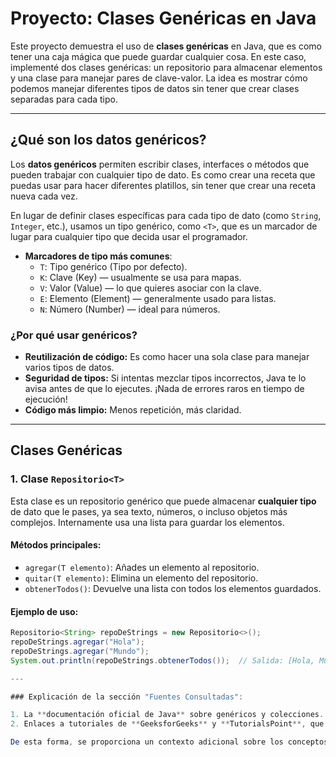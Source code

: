 # Proyecto: Clases Genéricas en Java 

Este proyecto demuestra el uso de **clases genéricas** en Java, que es como tener una caja mágica que puede guardar cualquier cosa. En este caso, implementé dos clases genéricas: un repositorio para almacenar elementos y una clase para manejar pares de clave-valor. La idea es mostrar cómo podemos manejar diferentes tipos de datos sin tener que crear clases separadas para cada tipo. 

---

## ¿Qué son los datos genéricos? 

Los **datos genéricos** permiten escribir clases, interfaces o métodos que pueden trabajar con cualquier tipo de dato. Es como crear una receta que puedas usar para hacer diferentes platillos, sin tener que crear una receta nueva cada vez.

En lugar de definir clases específicas para cada tipo de dato (como `String`, `Integer`, etc.), usamos un tipo genérico, como `<T>`, que es un marcador de lugar para cualquier tipo que decida usar el programador.

- **Marcadores de tipo más comunes**:
  - `T`: Tipo genérico (Tipo por defecto).
  - `K`: Clave (Key) — usualmente se usa para mapas.
  - `V`: Valor (Value) — lo que quieres asociar con la clave.
  - `E`: Elemento (Element) — generalmente usado para listas.
  - `N`: Número (Number) — ideal para números.

### ¿Por qué usar genéricos?
- **Reutilización de código:** Es como hacer una sola clase para manejar varios tipos de datos.
- **Seguridad de tipos:** Si intentas mezclar tipos incorrectos, Java te lo avisa antes de que lo ejecutes. ¡Nada de errores raros en tiempo de ejecución!
- **Código más limpio:** Menos repetición, más claridad.

---

## Clases Genéricas

### 1. Clase `Repositorio<T>`

Esta clase es un repositorio genérico que puede almacenar **cualquier tipo** de dato que le pases, ya sea texto, números, o incluso objetos más complejos. Internamente usa una lista para guardar los elementos.

#### Métodos principales:
- `agregar(T elemento)`: Añades un elemento al repositorio.
- `quitar(T elemento)`: Elimina un elemento del repositorio.
- `obtenerTodos()`: Devuelve una lista con todos los elementos guardados.

#### Ejemplo de uso:
```java
Repositorio<String> repoDeStrings = new Repositorio<>();
repoDeStrings.agregar("Hola");
repoDeStrings.agregar("Mundo");
System.out.println(repoDeStrings.obtenerTodos());  // Salida: [Hola, Mundo]

---

### Explicación de la sección "Fuentes Consultadas":

1. La **documentación oficial de Java** sobre genéricos y colecciones.
2. Enlaces a tutoriales de **GeeksforGeeks** y **TutorialsPoint**, que son recursos populares para aprender sobre genéricos en Java.

De esta forma, se proporciona un contexto adicional sobre los conceptos y ejemplos utilizados en el proyecto.
